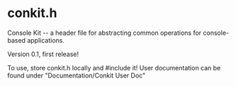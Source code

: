 # conkit.h
Console Kit -- a header file for abstracting common operations for console-based applications.

Version 0.1, first release!

To use, store conkit.h locally and #include it! User documentation can be found under "Documentation/Conkit User Doc"
